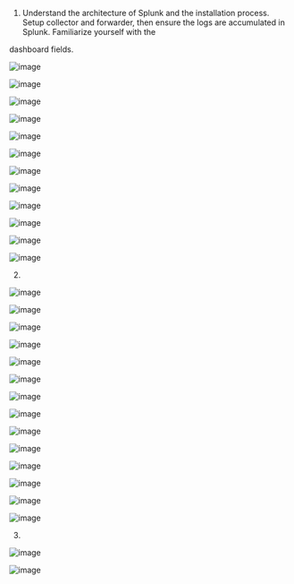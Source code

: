 


1. Understand the architecture of Splunk and the installation process. Setup collector and forwarder, then ensure the logs are accumulated in Splunk. Familiarize yourself with the 

dashboard fields.

![image](https://github.com/karthu12/cybersecurity-lab/assets/122804908/7f4e68b1-7a0c-412e-b063-de7d216788d5)

![image](https://github.com/karthu12/cybersecurity-lab/assets/122804908/a2e71e9c-1531-49bb-a06e-0fa53df03426)

![image](https://github.com/karthu12/cybersecurity-lab/assets/122804908/9c9b4811-32dc-4440-a22e-c4b799028be5)

![image](https://github.com/karthu12/cybersecurity-lab/assets/122804908/8648b83b-51e7-45fe-9d4e-7c2057b3e3b9)

![image](https://github.com/karthu12/cybersecurity-lab/assets/122804908/b1c52175-e145-42dc-8c5e-fbcb7aca6c42)

![image](https://github.com/karthu12/cybersecurity-lab/assets/122804908/6ded79b2-1922-4576-beca-d2940f3fe15c)

![image](https://github.com/karthu12/cybersecurity-lab/assets/122804908/5e221136-b71d-4c4e-8bb8-200215ede20d)

![image](https://github.com/karthu12/cybersecurity-lab/assets/122804908/5a4180c5-8688-49f4-9dbe-a556efd1e33d)

![image](https://github.com/karthu12/cybersecurity-lab/assets/122804908/9446e3dc-03c3-4f53-889e-ee22eedfadfa)

![image](https://github.com/karthu12/cybersecurity-lab/assets/122804908/ed1a1743-fbae-48be-85b0-572b91a0fac3)

![image](https://github.com/karthu12/cybersecurity-lab/assets/122804908/c123d6b9-79d1-47c4-9f1f-18d05bbc4540)

![image](https://github.com/karthu12/cybersecurity-lab/assets/122804908/5141e5da-4ffb-429b-8b62-05b889768cdd)

2)

![image](https://github.com/karthu12/cybersecurity-lab/assets/122804908/9619ef56-96b2-4cad-a902-8e480a643a36)

![image](https://github.com/karthu12/cybersecurity-lab/assets/122804908/62433336-da79-4af6-af51-fc95f8ddcc51)

![image](https://github.com/karthu12/cybersecurity-lab/assets/122804908/823a6cc0-c40b-457f-ab99-ab98b3dd154c)

![image](https://github.com/karthu12/cybersecurity-lab/assets/122804908/d73a821e-c343-41f2-9922-6e7602549af8)

![image](https://github.com/karthu12/cybersecurity-lab/assets/122804908/12f130e3-3cb3-4d8c-a16c-2c939cef0b97)

![image](https://github.com/karthu12/cybersecurity-lab/assets/122804908/7c38bb48-a69a-4aa7-9d08-4c834fb989d0)

![image](https://github.com/karthu12/cybersecurity-lab/assets/122804908/f19ed9f6-f0f1-41a1-a5c8-5a24d6b70929)

![image](https://github.com/karthu12/cybersecurity-lab/assets/122804908/63de435d-044a-49a6-947a-1d8d75754648)

![image](https://github.com/karthu12/cybersecurity-lab/assets/122804908/bcae49e8-7e77-49f4-8f2a-789ecbb62bdf)

![image](https://github.com/karthu12/cybersecurity-lab/assets/122804908/960e18bb-a811-47e2-8d45-e202ea0033b9)

![image](https://github.com/karthu12/cybersecurity-lab/assets/122804908/27070656-91bb-46b6-86f0-b17091b1ecd1)

![image](https://github.com/karthu12/cybersecurity-lab/assets/122804908/30fcfe30-6036-40f7-a88b-dde6d6a8631c)

![image](https://github.com/karthu12/cybersecurity-lab/assets/122804908/08242b9b-a20b-4979-aaf7-a8e91bb8c580)

![image](https://github.com/karthu12/cybersecurity-lab/assets/122804908/545321a2-2ddc-4514-8cbd-24f23298a62c)


3)

![image](https://github.com/karthu12/cybersecurity-lab/assets/122804908/cac94d9f-2574-4237-adb6-ccaf2eab6c57)

![image](https://github.com/karthu12/cybersecurity-lab/assets/122804908/29adb1a9-1945-4100-ac9a-73b8f1174bdb)



